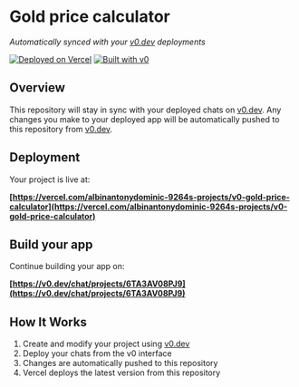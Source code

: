 # Gold price calculator

*Automatically synced with your [v0.dev](https://v0.dev) deployments*

[![Deployed on Vercel](https://img.shields.io/badge/Deployed%20on-Vercel-black?style=for-the-badge&logo=vercel)](https://vercel.com/albinantonydominic-9264s-projects/v0-gold-price-calculator)
[![Built with v0](https://img.shields.io/badge/Built%20with-v0.dev-black?style=for-the-badge)](https://v0.dev/chat/projects/6TA3AV08PJ9)

## Overview

This repository will stay in sync with your deployed chats on [v0.dev](https://v0.dev).
Any changes you make to your deployed app will be automatically pushed to this repository from [v0.dev](https://v0.dev).

## Deployment

Your project is live at:

**[https://vercel.com/albinantonydominic-9264s-projects/v0-gold-price-calculator](https://vercel.com/albinantonydominic-9264s-projects/v0-gold-price-calculator)**

## Build your app

Continue building your app on:

**[https://v0.dev/chat/projects/6TA3AV08PJ9](https://v0.dev/chat/projects/6TA3AV08PJ9)**

## How It Works

1. Create and modify your project using [v0.dev](https://v0.dev)
2. Deploy your chats from the v0 interface
3. Changes are automatically pushed to this repository
4. Vercel deploys the latest version from this repository